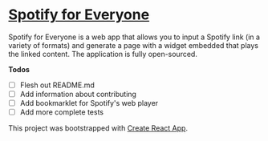 # [Spotify for Everyone](https://spotify-for-everyone.surge.sh)

Spotify for Everyone is a web app that allows you to input a Spotify link (in a variety of formats) and generate a page with a widget embedded that plays the linked content. The application is fully open-sourced.

**Todos**

- [ ] Flesh out README.md
- [ ] Add information about contributing
- [ ] Add bookmarklet for Spotify's web player
- [ ] Add more complete tests

This project was bootstrapped with [Create React App](https://github.com/facebookincubator/create-react-app).
